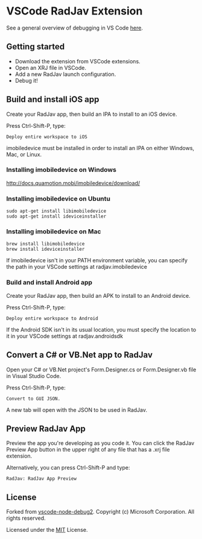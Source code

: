 # VSCode RadJav Extension
See a general overview of debugging in VS Code [here](https://code.visualstudio.com/docs/editor/debugging).

## Getting started

* Download the extension from VSCode extensions.
* Open an XRJ file in VSCode.
* Add a new RadJav launch configuration.
* Debug it!

## Build and install iOS app
Create your RadJav app, then build an IPA to install to an iOS device.

Press Ctrl-Shift-P, type:

    Deploy entire workspace to iOS

imobiledevice must be installed in order to install an IPA on either Windows, Mac, or Linux.

### Installing imobiledevice on Windows
http://docs.quamotion.mobi/imobiledevice/download/

### Installing imobiledevice on Ubuntu
    sudo apt-get install libimobiledevice
    sudo apt-get install ideviceinstaller

### Installing imobiledevice on Mac
    brew install libimobiledevice
    brew install ideviceinstaller

If imobiledevice isn't in your PATH environment variable, you can specify the path in your VSCode settings at radjav.imobiledevice

### Build and install Android app
Create your RadJav app, then build an APK to install to an Android device.

Press Ctrl-Shift-P, type:

    Deploy entire workspace to Android

If the Android SDK isn't in its usual location, you must specify the location to it in your VSCode settings at radjav.androidsdk

## Convert a C# or VB.Net app to RadJav
Open your C# or VB.Net project's Form.Designer.cs or Form.Designer.vb file in Visual Studio Code.

Press Ctrl-Shift-P, type:

    Convert to GUI JSON.

A new tab will open with the JSON to be used in RadJav.

## Preview RadJav App
Preview the app you're developing as you code it. You can click the RadJav Preview App button in the upper right of any file that has a .xrj file extension.

Alternatively, you can press Ctrl-Shift-P and type:

    RadJav: RadJav App Preview

## License

Forked from [vscode-node-debug2](https://github.com/Microsoft/vscode-node-debug2). Copyright (c) Microsoft Corporation. All rights reserved.

Licensed under the [MIT](LICENSE.txt) License.
